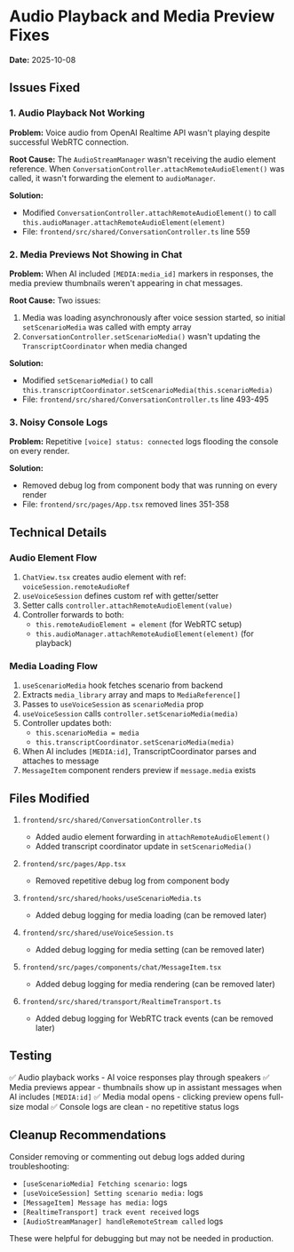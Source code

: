 # Audio Playback and Media Preview Fixes

**Date:** 2025-10-08

## Issues Fixed

### 1. Audio Playback Not Working
**Problem:** Voice audio from OpenAI Realtime API wasn't playing despite successful WebRTC connection.

**Root Cause:** The `AudioStreamManager` wasn't receiving the audio element reference. When `ConversationController.attachRemoteAudioElement()` was called, it wasn't forwarding the element to `audioManager`.

**Solution:**
- Modified `ConversationController.attachRemoteAudioElement()` to call `this.audioManager.attachRemoteAudioElement(element)`
- File: `frontend/src/shared/ConversationController.ts` line 559

### 2. Media Previews Not Showing in Chat
**Problem:** When AI included `[MEDIA:media_id]` markers in responses, the media preview thumbnails weren't appearing in chat messages.

**Root Cause:** Two issues:
1. Media was loading asynchronously after voice session started, so initial `setScenarioMedia` was called with empty array
2. `ConversationController.setScenarioMedia()` wasn't updating the `TranscriptCoordinator` when media changed

**Solution:**
- Modified `setScenarioMedia()` to call `this.transcriptCoordinator.setScenarioMedia(this.scenarioMedia)`
- File: `frontend/src/shared/ConversationController.ts` line 493-495

### 3. Noisy Console Logs
**Problem:** Repetitive `[voice] status: connected` logs flooding the console on every render.

**Solution:**
- Removed debug log from component body that was running on every render
- File: `frontend/src/pages/App.tsx` removed lines 351-358

## Technical Details

### Audio Element Flow
1. `ChatView.tsx` creates audio element with ref: `voiceSession.remoteAudioRef`
2. `useVoiceSession` defines custom ref with getter/setter
3. Setter calls `controller.attachRemoteAudioElement(value)`
4. Controller forwards to both:
   - `this.remoteAudioElement = element` (for WebRTC setup)
   - `this.audioManager.attachRemoteAudioElement(element)` (for playback)

### Media Loading Flow
1. `useScenarioMedia` hook fetches scenario from backend
2. Extracts `media_library` array and maps to `MediaReference[]`
3. Passes to `useVoiceSession` as `scenarioMedia` prop
4. `useVoiceSession` calls `controller.setScenarioMedia(media)`
5. Controller updates both:
   - `this.scenarioMedia = media`
   - `this.transcriptCoordinator.setScenarioMedia(media)`
6. When AI includes `[MEDIA:id]`, TranscriptCoordinator parses and attaches to message
7. `MessageItem` component renders preview if `message.media` exists

## Files Modified

1. `frontend/src/shared/ConversationController.ts`
   - Added audio element forwarding in `attachRemoteAudioElement()`
   - Added transcript coordinator update in `setScenarioMedia()`

2. `frontend/src/pages/App.tsx`
   - Removed repetitive debug log from component body

3. `frontend/src/shared/hooks/useScenarioMedia.ts`
   - Added debug logging for media loading (can be removed later)

4. `frontend/src/shared/useVoiceSession.ts`
   - Added debug logging for media setting (can be removed later)

5. `frontend/src/pages/components/chat/MessageItem.tsx`
   - Added debug logging for media rendering (can be removed later)

6. `frontend/src/shared/transport/RealtimeTransport.ts`
   - Added debug logging for WebRTC track events (can be removed later)

## Testing

✅ Audio playback works - AI voice responses play through speakers
✅ Media previews appear - thumbnails show up in assistant messages when AI includes `[MEDIA:id]`
✅ Media modal opens - clicking preview opens full-size modal
✅ Console logs are clean - no repetitive status logs

## Cleanup Recommendations

Consider removing or commenting out debug logs added during troubleshooting:
- `[useScenarioMedia] Fetching scenario:` logs
- `[useVoiceSession] Setting scenario media:` logs
- `[MessageItem] Message has media:` logs
- `[RealtimeTransport] track event received` logs
- `[AudioStreamManager] handleRemoteStream called` logs

These were helpful for debugging but may not be needed in production.
